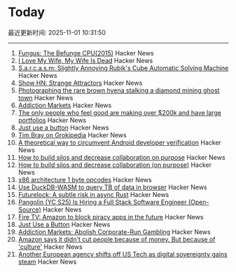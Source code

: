 # Today

最近更新时间: 2025-11-01 10:31:50

--- 
1. [Fungus: The Befunge CPU(2015)](https://www.bedroomlan.org/hardware/fungus/) Hacker News
2. [I Love My Wife, My Wife Is Dead](https://www.bingqiangao.com/poetry/i-love-my-wife-my-wife-is-dead) Hacker News
3. [S.a.r.c.a.s.m: Slightly Annoying Rubik's Cube Automatic Solving Machine](https://github.com/vindar/SARCASM) Hacker News
4. [Show HN: Strange Attractors](https://blog.shashanktomar.com/posts/strange-attractors) Hacker News
5. [Photographing the rare brown hyena stalking a diamond mining ghost town](https://www.bbc.com/future/article/20251014-the-rare-hyena-stalking-a-diamond-mining-ghost-town) Hacker News
6. [Addiction Markets](https://www.thebignewsletter.com/p/addiction-markets-abolish-corporate) Hacker News
7. [The only people who feel good are making over $200k and have large portfolios](https://fortune.com/2025/10/24/why-is-economy-so-bad-recession-not-inflation-fed-rate-cuts-2025/) Hacker News
8. [Just use a button](https://gomakethings.com/just-use-a-button/) Hacker News
9. [Tim Bray on Grokipedia](https://www.tbray.org/ongoing/When/202x/2025/10/28/Grokipedia) Hacker News
10. [A theoretical way to circumvent Android developer verification](https://enaix.github.io/2025/10/30/developer-verification.html) Hacker News
11. [How to build silos and decrease collaboration on purpose](https://www.rubick.com/how-to-build-silos-and-decrease-collaboration/) Hacker News
12. [How to build silos and decrease collaboration (on purpose)](https://www.rubick.com/how-to-build-silos-and-decrease-collaboration/) Hacker News
13. [x86 architecture 1 byte opcodes](https://www.sandpile.org/x86/opc_1.htm) Hacker News
14. [Use DuckDB-WASM to query TB of data in browser](https://lil.law.harvard.edu/blog/2025/10/24/rethinking-data-discovery-for-libraries-and-digital-humanities/) Hacker News
15. [Futurelock: A subtle risk in async Rust](https://rfd.shared.oxide.computer/rfd/0609) Hacker News
16. [Pangolin (YC S25) Is Hiring a Full Stack Software Engineer (Open-Source)](https://docs.pangolin.net/careers/software-engineer-full-stack) Hacker News
17. [Fire TV: Amazon to block piracy apps in the future](https://www.heise.de/en/news/Fire-TV-Amazon-to-block-piracy-apps-in-the-future-10964878.html) Hacker News
18. [Just Use a Button](https://gomakethings.com/just-use-a-button/) Hacker News
19. [Addiction Markets: Abolish Corporate-Run Gambling](https://www.thebignewsletter.com/p/addiction-markets-abolish-corporate) Hacker News
20. [Amazon says it didn't cut people because of money. But because of 'culture'](https://www.cnn.com/2025/10/30/tech/amazon-layoffs-andy-jassy-ai-culture) Hacker News
21. [Another European agency shifts off US Tech as digital sovereignty gains steam](https://www.zdnet.com/article/another-european-agency-ditches-big-tech-as-digital-sovereignty-movement-gains-steam/) Hacker News
